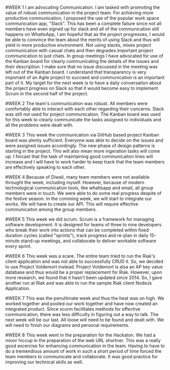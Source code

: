#WEEK 1 I am advocating Communication. I am tasked with promoting the value of robust communication in the project team. For achieving more productive communication, I proposed the use of the popular work space communication app, "Slack". This has been a complete failure since not all members have even signed up for slack and all of the communication still happens on WhattsApp, I am hopeful that as the project progresses, I would be able to convince the team about the merits of using Slack and thus will yield in more productive environment. Not using slacks, mixes project communication with casual chats and then degrades important project communication to just chats. In group meetings I have advocated for use of the Kanban board for clearly communicating the details of the issues and their description. I make sure that no issue discussed in the meeting was left out of the Kanban board. I understand that transparency is very important of an Agile project to succeed and communication is an important part of it. My target for the next week is to have a daily conversation about the project progress on Slack so that it would become easy to implement Scrum in the second half of the project.

#WEEK 2 The team's communication was robust. All members were comfortably able to interact with each other regarding their concerns. Slack was still not used for project communication. The Kanban board was used for this week to clearly communicate the tasks assigned to individuals and all the problems were dealt with.

#WEEK 3 This week the communication via GitHub based project Kanban board was plenty sufficient. Everyone was able to decide on the issues and were assigned issues accordingly. The new phase of design patterns is starting in the project. This will also mean more ingeration tasks will come up. I forcast that the task of maintaining good communicaiton lines will increase and I will have to work harder to keep track that the team members are effectively speaking to each other.

#WEEK 4 Because of Diwali, many team members were not available throught the week, including myself. However, because of modern technological communication tools, like whattsapp and email, all group members were in touch. We were able to do some real progress despite of the festive season. In the comming week, we will start to integrate our works. We will have to create our API. This will require effective communicaiton among the group members.

#WEEK 5 This week we did scrum. Scrum is a framework for managing software development. It is designed for teams of three to nine developers who break their work into actions that can be completed within fixed duration cycles (called "sprints"), track progress and re-plan in daily 15-minute stand-up meetings, and collaborate to deliver workable software every sprint.

#WEEK 6 This week was a scare. The entire team tried to run the Riak's client application and was not able to successfully CRUD it. So, we decided to use Project Voldemort instead. Project Voldemort is alsa an AP key value database and thus would be a proper replacement for Riak. However, upon more research, we found that it hasn't been updated since 2014. So, I gave another run at Riak and was able to run the sample Riak client NodeJs Application. 

#WEEK 7
This was the penultimate week and thus the heat was on high. We worked together and pooled our work together and have now created an integrated product. Since scurm facilitates methods for effective communication, there was less difficulty in figuring out a way to talk. The next week will be our last. All loose will need to be found and dealt with. We will need to finish our diagrams and personal requirements. 

#WEEK 8 
This week went in the preparation for the Hackaton. We had a mionr hiccup in the preparation of the web URL shortner. This was a really good excercise for enhancing communication in the team. Having to have to do a tremendious amount of work in such a short period of time forced the team members to communicate and collaborate. It was good practice for improving our technical skills as well. 
